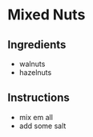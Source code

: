 # Mixed Nuts

## Ingredients

- walnuts
- hazelnuts


## Instructions

- mix em all
- add some salt
